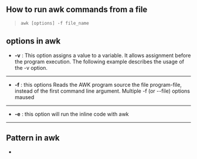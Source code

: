 ## How to run  awk commands from a file
> `awk [options] -f file_name`

## options in awk
* **-v** : This option assigns a value to a variable. It allows assignment before the program execution. The following example describes the usage of the -v option. 
---

* **-f** : this options Reads  the  AWK  program source the file program-file, instead of the first command line argument.    Multiple -f (or --file) options maused
---
* **-e** : this option will run the inline code with awk
---

## Pattern in awk
* 
